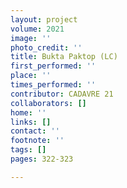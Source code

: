 ```yaml
---
layout: project
volume: 2021
image: ''
photo_credit: ''
title: Bukta Paktop (LC)
first_performed: ''
place: ''
times_performed: ''
contributor: CADAVRE 21
collaborators: []
home: ''
links: []
contact: ''
footnote: ''
tags: []
pages: 322-323

---
```




